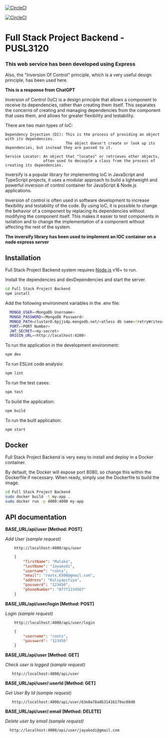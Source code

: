 [![CircleCI](https://dl.circleci.com/status-badge/img/gh/Malaka98/food-ordering-system/tree/main.svg?style=svg)](https://dl.circleci.com/status-badge/redirect/gh/Malaka98/food-ordering-system/tree/main)

[![CircleCI](https://dl.circleci.com/insights-snapshot/gh/Malaka98/food-ordering-system/main/build_and_deploy/badge.svg?window=90d)](https://app.circleci.com/insights/github/Malaka98/food-ordering-system/workflows/build_and_deploy/overview?branch=main&reporting-window=last-90-days&insights-snapshot=true)

# **Full Stack Project Backend - PUSL3120**

### This web service has been developed using Express

Also, the "Inversion Of Control" principle, which is a very useful design principle, has been used here.

**This is a response from ChatGPT**

Inversion of Control (IoC) is a design principle that allows a component to receive its dependencies, rather than
creating them itself. This separates the concerns of creating and managing dependencies from the component that uses
them, and allows for greater flexibility and testability.

There are two main types of IoC:

    Dependency Injection (DI): This is the process of providing an object with its dependencies. 
                               The object doesn't create or look up its dependencies, but instead they are passed to it.

    Service Locator: An object that "locates" or retrieves other objects, 
                     often used to decouple a class from the process of creating its dependencies.

Inversify is a popular library for implementing IoC in JavaScript and TypeScript projects, it uses a modular approach to
build a lightweight and powerful inversion of control container for JavaScript & Node.js applications.

Inversion of control is often used in software development to increase flexibility and testability of the code. By using
IoC, it is possible to change the behavior of a component by replacing its dependencies without modifying the component
itself. This makes it easier to test components in isolation and to change the implementation of a component without
affecting the rest of the system.

**The inversify library has been used to implement an IOC container on a node express server**

## Installation

Full Stack Project Backend system requires [Node.js](https://nodejs.org/) v16+ to run.

Install the dependencies and devDependencies and start the server.

```sh
cd Full Stack Project Backend
npm install
```

Add the following environment variables in the .env file:

```sh
  MONGO_USER=<MongoDb Username>
  MONGO_PASSWORD=<MongoDb Password>
  MONGO_PATH=cluster0.6pjjs4p.mongodb.net/<atless db name>?retryWrites=true&w=majority
  PORT=<PORT Number>
  JWT_SECRET=<my-secret>
  ORIGIN_URL=<http://localhost:4200>
```

To run the application in the development environment:

```sh
npm dev
```

To run ESLint code analysis:

```sh
npm lint
```

To run the test cases:

```sh
npm test
```

To build the application:

```sh
npm build
```

To run the built application:

```sh
npm start
```

## Docker

Full Stack Project Backend is very easy to install and deploy in a Docker container.

By default, the Docker will expose port 8080, so change this within the
Dockerfile if necessary. When ready, simply use the Dockerfile to
build the image.

```sh
cd Full Stack Project Backend
sudo docker build -t my-app .
sudo docker run -p 4000:4000 my-app
```
## API documentation

**BASE_URL/api/user [Method: POST]**

*Add User (sample request)*
```http request
    http://localhost:4000/api/user
```
```json
    {
        "firstName": "Malaka",
        "lastName": "Jayakodi",
        "username": "rootx",
        "email": "rootx.6506@gmail.com",
        "address": "Kuliyapitiya",
        "password": "123456",
        "phoneNumber": "07771234567"
    }
```

**BASE_URL/api/user/login [Method: POST]**

*Login (sample request)*
```http request
    http://localhost:4000/api/user/login
```
```json
    {
        "username": "rootx",
        "password": "123456"
    }
```

**BASE_URL/api/user [Method: GET]**

*Check user is logged (sample request)*
```http request
   http://localhost:4000/api/user
```

**BASE_URL/api/user/:userId [Method: GET]**

*Get User By Id (sample request)*
```http request
   http://localhost:4000/api/user/63e0a78a8b31416179ac08d0
```

**BASE_URL/api/user/:email [Method: DELETE]**

*Delete user by email (sample request)*
```http request
  http://localhost:4000/api/user/jayakodi@gmail.com
```
